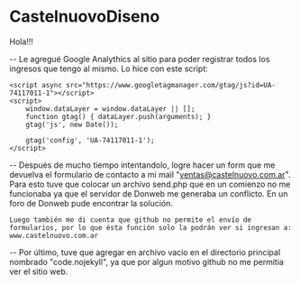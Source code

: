 # CastelnuovoDiseno

Hola!!!

-- Le agregué Google Analythics al sitio para poder registrar todos los ingresos que tengo al mismo. Lo hice con este script:

	<script async src="https://www.googletagmanager.com/gtag/js?id=UA-74117011-1"></script>
	<script>
		window.dataLayer = window.dataLayer || [];
		function gtag() { dataLayer.push(arguments); }
		gtag('js', new Date());

		gtag('config', 'UA-74117011-1');
	</script>
  
-- Después de mucho tiempo intentandolo, logre hacer un form que me devuelva el formulario de contacto a mi mail "ventas@castelnuovo.com.ar". 
   Para esto tuve que colocar un archivo send.php que en un comienzo no me funcionaba ya que el servidor de Donweb me generaba un conflicto. 
   En un foro de Donweb pude encontrar la solución. 
   
   <?php
    if(isset($_POST["nombre"]) && isset($_POST["email"]) && isset($_POST["comentario"]) ){
      $to = "ventas@castelnuovo.com.ar";
      $subject = "Mensaje Enviado";
      $contenido .= "Nombre: ".$_POST["nombre"]."\n";
      $contenido .= "Email: ".$_POST["email"]."\n\n";
      $contenido .= "Comentario: ".$_POST["comentario"]."\n\n";
      $header = "From: ventas@castelnuovo.com.ar\nReply-To:".$_POST["email"]."\n";
      $header .= "Mime-Version: 1.0\n";
      $header .= "Content-Type: text/plain";
    if(mail($to, $subject, $contenido ,$header)){
      echo "Mail Enviado con éxito";
    }
    }
    ?>
    
    Luego también me di cuenta que github no permite el envío de formularios, por lo que ésta función solo la podrán ver si ingresan a: www.castelnuovo.com.ar
    
--  Por último, tuve que agregar en archivo vacio en el directorio principal nombrado "code.nojekyll", ya que por algun motivo github no me permitia ver el sitio web. 
